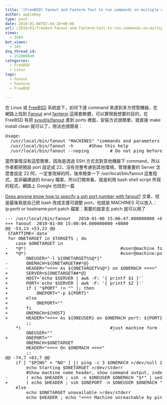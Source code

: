 ```yaml
---
title: '[FreeBSD] Fanout and Fanterm Tool to run commands on multiple machines'
author: appleboy
type: post
date: 2010-01-08T07:44:10+00:00
url: /2010/01/freebsd-fanout-and-fanterm-tool-to-run-commands-on-multiple-machines/
views:
  - 3589
bot_views:
  - 345
dsq_thread_id:
  - 252008049
categories:
  - FreeBSD
  - Linux
tags:
  - Fanout
  - Fanterm
  - FreeBSD

---
```

在 Linux 或 [FreeBSD][1] 系統底下，如何下達 command 來達到多方控管機器，在網路上找到 [Fanout][2] and [fanterm][3] 這兩套軟體，可以實現我想要的目的，在 FreeBSD 有把 [sysutils/fanout][4] 進到 ports 裡面，安裝方式很簡單，就直接 make install clean 就可以了，用法也很簡易： 

<pre class="brush: bash; title: ; notranslate" title="">Usage:
  /usr/local/bin/fanout "MACHINES" "commands and parameters to run on each machine"
  /usr/local/bin/fanout -h      #Show this help
  /usr/local/bin/fanout --noping        # Do not ping before running command</pre> 當然事情沒有這麼簡單，因為是透過 SSH 方式去對其他機器下 command，所以作者都把預設 port 設定成 22，沒有完整考慮到其他環境，管理重要的 Server 怎麼會設定 22 阿，一定會改掉的阿，後來檢查一下 /usr/local/bin/fanout 這隻程式，並非編譯過的 binary 檔案，所以打開來看，就是利用 bash shell script 所寫的程式，網路上 Google 也找到一篇 

[Does anyone know how to specify a ssh port number with fanout?][5] 文章，但是最後我是自己把 bash 改成支援可調整 port，也就是 MACHINES 可以放入：ip:portt or hostname:port patch 檔案：需要的就拿去 patch 就可以用了 

<pre class="brush: bash; title: ; notranslate" title="">--- /usr/local/bin/fanout   2010-01-08 15:06:47.000000000 +0800
+++ fanout  2010-01-08 15:00:04.000000000 +0800
@@ -53,13 +53,22 @@
 STARTTIME=`date`
 for ONETARGET in $TARGETS ; do
    case $ONETARGET in
-   *@*)                                    #user@machine form
+   *@*)                                    #user@machine:port form
        ONEUSER="-l ${ONETARGET%%@*}"
-       ONEMACH=${ONETARGET##*@}
-       HEADER="==== As ${ONETARGET%%@*} on $ONEMACH ===="
+       SERVER=${ONETARGET##*@}
+       HOST=`echo $SERVER | awk -F: '{ printf $1 }'`
+       PORT=`echo $SERVER | awk -F: '{ printf $2 }'`
+       if [ "$PORT" != "" ]; then
+           ONEPORT="-p ${PORT}"
+       else
+           ONEPORT=""
+       fi
+       ONEMACH=${HOST}
+       HEADER="==== As ${ONEUSER} on $ONEMACH port: ${PORT}===="
        ;;
    *)                                  #just machine form
        ONEUSER=""
+       ONEPORT=""
        ONEMACH=$ONETARGET
        HEADER="==== On $ONEMACH ===="
        ;;
@@ -74,7 +83,7 @@
    if [ "$PING" = "NO" ] || ping -c 3 $ONEMACH >/dev/null 2>/dev/null ; then
        echo Starting $ONETARGET >/dev/stderr               #Machine is reachable
        #Show machine name header, show command output, indented two spaces, save all to a temp file.
-       ( echo $HEADER ; ssh -n $ONEUSER $ONEMACH "$*" | sed -e 's/^/  /' ; echo ) >$TMPFILE &
+       ( echo $HEADER ; ssh $ONEPORT -n $ONEUSER $ONEMACH "$*" | sed -e 's/^/  /' ; echo ) >$TMPFILE &
    else
        echo $ONETARGET unavailable >/dev/stderr            #Machine not responding
        echo $HEADER ; echo "==== Machine unreachable by ping" ; echo >$TMPFILE</pre>

 [1]: http://www.freebsd.org
 [2]: http://www.stearns.org/fanout/README.html#fanout
 [3]: http://www.stearns.org/fanout/README.html#fanterm
 [4]: http://www.freshports.org/sysutils/fanout/
 [5]: http://www.linuxquestions.org/questions/linux-software-2/does-anyone-know-how-to-specify-a-ssh-port-number-with-fanout-776895/